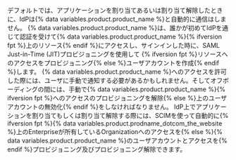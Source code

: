 デフォルトでは、アプリケーションを割り当てあるいは割り当て解除したときに、IdPは{% data variables.product.product_name %}と自動的に通信はしません。 {% data variables.product.product_name %}は、誰かが初めてIdPを通じて認証を受けて{% data variables.product.product_name %}{% ifversion fpt %}上のリソース{% endif %}にアクセスし、サインインした時に、SAML Just-in-Time (JIT)プロビジョニングを使用して {% ifversion fpt %}リソースへのアクセスをプロビジョニング{% else %}ユーザアカウントを作成{% endif %}します。 {% data variables.product.product_name %}へのアクセスを許可した際には、ユーザに手動で通知する必要があるかもしれません。そしてオフボーディングの間には、手動で{% data variables.product.product_name %}{% ifversion fpt %}へのアクセスのプロビジョニングを解除{% else %}上のユーザアカウントの無効化{% endif %}をしなければなりません。 IdP上でアプリケーションを割り当てもしくは割り当て解除する際には、SCIMを使って自動的に{% ifversion fpt %}{% data variables.product.prodname_dotcom_the_website %}上のEnterpriseが所有しているOrganizationへのアクセスを{% else %}{% data variables.product.product_name %}のユーザアカウントとアクセスを{% endif %}プロビジョニング及びプロビジョニング解除できます。

